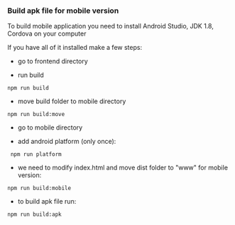 ### Build apk file for mobile version

To build mobile application you need to install Android Studio, JDK 1.8, Cordova on your computer

If you have all of it installed make a few steps:

* go to frontend directory

* run build

```
npm run build
```

* move build folder to mobile directory

```
npm run build:move
```

* go to mobile directory

* add android platform (only once):

```
 npm run platform
```

* we need to modify index.html and move dist folder to "www" for mobile version:

```
npm run build:mobile
```

* to build apk file run:

```
npm run build:apk
```
